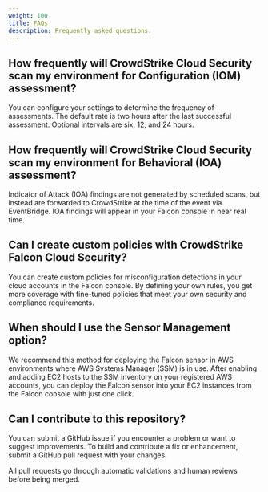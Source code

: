 ```yaml
---
weight: 100
title: FAQs
description: Frequently asked questions.
---
```


## How frequently will CrowdStrike Cloud Security scan my environment for Configuration (IOM) assessment?

You can configure your settings to determine the frequency of assessments. The default rate is two hours after the last successful assessment. Optional intervals are six, 12, and 24 hours.

## How frequently will CrowdStrike Cloud Security scan my environment for Behavioral (IOA) assessment?

Indicator of Attack (IOA) findings are not generated by scheduled scans, but instead are forwarded to CrowdStrike at the time of the event via EventBridge. IOA findings will appear in your Falcon console in near real time.

## Can I create custom policies with CrowdStrike Falcon Cloud Security?

You can create custom policies for misconfiguration detections in your cloud accounts in the Falcon console. By defining your own rules, you get more coverage with fine-tuned policies that meet your own security and compliance requirements.

## When should I use the Sensor Management option?

We recommend this method for deploying the Falcon sensor in AWS environments where AWS Systems Manager (SSM) is in use. After enabling and adding EC2 hosts to the SSM inventory on your registered AWS accounts, you can deploy the Falcon sensor into your EC2 instances from the Falcon console with just one click.

## Can I contribute to this repository?

You can submit a GitHub issue if you encounter a problem or want to suggest improvements. To build and contribute a fix or enhancement, submit a GitHub pull request with your changes.

All pull requests go through automatic validations and human reviews before being merged.



